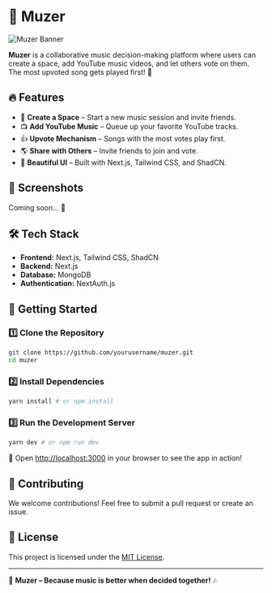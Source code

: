 # 🎵 Muzer

![Muzer Banner](https://via.placeholder.com/1000x300?text=Muzer+-+Decide+Your+Music)

**Muzer** is a collaborative music decision-making platform where users can create a space, add YouTube music videos, and let others vote on them. The most upvoted song gets played first! 🚀

## 🔥 Features

- 🎼 **Create a Space** – Start a new music session and invite friends.
- 📺 **Add YouTube Music** – Queue up your favorite YouTube tracks.
- 👍 **Upvote Mechanism** – Songs with the most votes play first.
- 🌎 **Share with Others** – Invite friends to join and vote.
- 🎨 **Beautiful UI** – Built with Next.js, Tailwind CSS, and ShadCN.

## 📸 Screenshots

Coming soon... 🚀

## 🛠️ Tech Stack

- **Frontend:** Next.js, Tailwind CSS, ShadCN
- **Backend:** Next.js
- **Database:** MongoDB
- **Authentication:** NextAuth.js

## 🚀 Getting Started

### 1️⃣ Clone the Repository
```bash
git clone https://github.com/yourusername/muzer.git
cd muzer
```

### 2️⃣ Install Dependencies
```bash
yarn install # or npm install
```

### 3️⃣ Run the Development Server
```bash
yarn dev # or npm run dev
```

🔗 Open [http://localhost:3000](http://localhost:3000) in your browser to see the app in action!

## 🙌 Contributing

We welcome contributions! Feel free to submit a pull request or create an issue.

## 📝 License

This project is licensed under the [MIT License](LICENSE).

---

🚀 **Muzer – Because music is better when decided together!** 🎶
